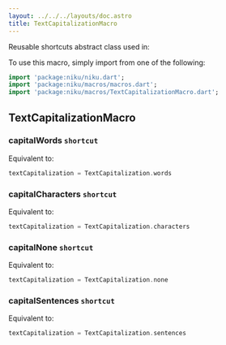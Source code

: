 ```yaml
---
layout: ../../../layouts/doc.astro
title: TextCapitalizationMacro
---
```

Reusable shortcuts abstract class used in:


To use this macro, simply import from one of the following:
```dart
import 'package:niku/niku.dart';
import 'package:niku/macros/macros.dart';
import 'package:niku/macros/TextCapitalizationMacro.dart';
```
## TextCapitalizationMacro

### capitalWords `shortcut`

Equivalent to:
```dart
textCapitalization = TextCapitalization.words
```

### capitalCharacters `shortcut`

Equivalent to:
```dart
textCapitalization = TextCapitalization.characters
```

### capitalNone `shortcut`

Equivalent to:
```dart
textCapitalization = TextCapitalization.none
```

### capitalSentences `shortcut`

Equivalent to:
```dart
textCapitalization = TextCapitalization.sentences
```


